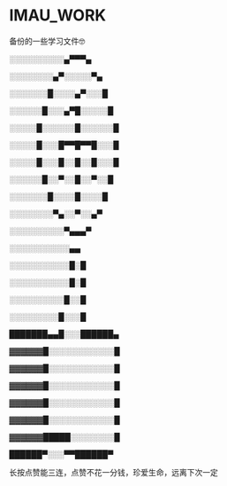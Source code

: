 # IMAU_WORK
备份的一些学习文件🤓

░░░░░░░░░░▄▀▀▀▄

░░░░░░░░▄▀░░░░░▀▄

░░░░░░░█░░░░▄▀░░░█

░░░░░░█░░░▄▀█░░░░░█

░░░░░█░░░░░░█░░░░░░█

░░░░░█░░░█▀▀█▀▀█░░░█

░░░░░█░░░█░░█░░█░░░█

░░░░░░█░░▀░░█░░▀░░█

░░░░░░░█░░░░█░░░░█

░░░░░░░░▀▄░░▀░░▄▀

░░░░░░░░░░▀▄▄▄▀

░░░░░░░░░░░▄▄

░░░░░░░░░░░█░█

░░░░░░░░░░░█░█

░░░░░░░░░░█░░█

░░░░░░░░░█░░░█

███████▄▄█░░░██████▄

▓▓▓▓▓▓█░░░░░░░░░░░░█

▓▓▓▓▓▓█░░░░░░░░░░░░█

▓▓▓▓▓▓█░░░░░░░░░░░░█

▓▓▓▓▓▓█░░░░░░░░░░░░█

▓▓▓▓▓▓█░░░░░░░░░░░░█

▓▓▓▓▓▓█████░░░░░░░░█

██████▀░░░▀▀██████▀

长按点赞能三连，点赞不花一分钱，珍爱生命，远离下次一定
